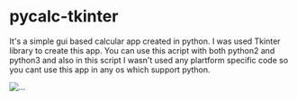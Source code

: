 # pycalc-tkinter

  It's a simple gui based calcular app created in python. I was used Tkinter library to create this app. You can use this acript with both python2 and python3 and also in this script I wasn't used any plartform specific code so you cant use this app in any os which support python.
  
  
  <img src='' alt='...'>
